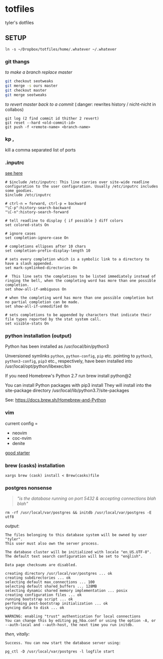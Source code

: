 # totfiles 

tyler's dotfiles

## SETUP

`ln -s ~/Dropbox/totfiles/home/.whatever ~/.whatever`

### git thangs

*to make a branch replace master*

```sh
git checkout seotweaks
git merge -s ours master
git checkout master
git merge seotweaks
```

*to revert master back to a commit* (:danger: rewrites history / nicht-nicht in collabos)

```
git log (2 find commit id thither 2 revert)
git reset --hard <old-commit-id>
git push -f <remote-name> <branch-name>
```

### kp <PORT>, <PORT2>

kill a comma separated list of ports

### .inputrc

[see here](https://www.topbug.net/blog/2017/07/31/inputrc-for-humans/)

```
# $include /etc/inputrc: This line carries over site-wide readline configuration to the user configuration. Usually /etc/inputrc includes some goodies.
$include /etc/inputrc

# ctrl-n = forward, ctrl-p = backward
"\C-p":history-search-backward
"\C-n":history-search-forward

# tell readline to display { if possible } diff colors
set colored-stats On

# ignore cases
set completion-ignore-case On

# completions ellipses after 10 chars
set completion-prefix-display-length 10

# sets every completion which is a symbolic link to a directory to have a slash appended.
set mark-symlinked-directories On

#  This line sets the completions to be listed immediately instead of ringing the bell, when the completing word has more than one possible completion.
set show-all-if-ambiguous On

# when the completing word has more than one possible completion but no partial completion can be made.
set show-all-if-unmodified On

# sets completions to be appended by characters that indicate their file types reported by the stat system call.
set visible-stats On
```

### python installation (output)

Python has been installed as
  /usr/local/bin/python3

Unversioned symlinks `python`, `python-config`, `pip` etc. pointing to
`python3`, `python3-config`, `pip3` etc., respectively, have been installed into
  /usr/local/opt/python/libexec/bin

If you need Homebrew's Python 2.7 run
  brew install python@2

You can install Python packages with
  pip3 install <package>
They will install into the site-package directory
  /usr/local/lib/python3.7/site-packages

See: https://docs.brew.sh/Homebrew-and-Python

### vim 

current config = 

- neovim
- coc-nvim
- denite

[good starter](https://github.com/technicalpickles/pickled-vim.git)

### brew (casks) installation

`xargs brew (cask) install < Brew(casks)file`

### postgres nonsense

> _"is the database running on port 5432 & accepting connections blah blah"_

```
rm -rf /usr/local/var/postgres && initdb /usr/local/var/postgres -E utf8
```

*output*:

```
The files belonging to this database system will be owned by user "tyler".
This user must also own the server process.

The database cluster will be initialized with locale "en_US.UTF-8".
The default text search configuration will be set to "english".

Data page checksums are disabled.

creating directory /usr/local/var/postgres ... ok
creating subdirectories ... ok
selecting default max_connections ... 100
selecting default shared_buffers ... 128MB
selecting dynamic shared memory implementation ... posix
creating configuration files ... ok
running bootstrap script ... ok
performing post-bootstrap initialization ... ok
syncing data to disk ... ok

WARNING: enabling "trust" authentication for local connections
You can change this by editing pg_hba.conf or using the option -A, or
--auth-local and --auth-host, the next time you run initdb.
```

*then, vitally:*

```
Success. You can now start the database server using:

pg_ctl -D /usr/local/var/postgres -l logfile start
```

